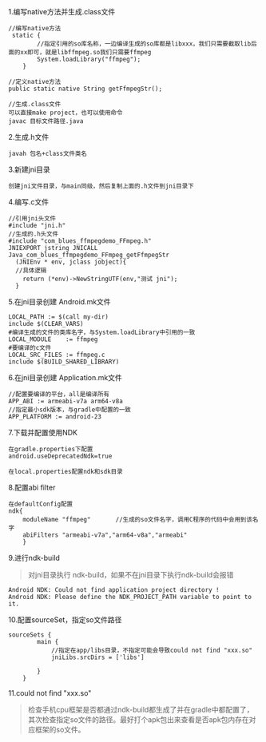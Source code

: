1.编写native方法并生成.class文件

```
//编写native方法
 static {
        //指定引用的so库名称，一边编译生成的so库都是libxxx，我们只需要截取lib后面的xx即可，就是libffmpeg.so我们只需要ffmpeg
        System.loadLibrary("ffmpeg");
    }

//定义native方法
public static native String getFfmpegStr();
```

```
//生成.class文件
可以直接make project，也可以使用命令
javac 目标文件路径.java
```

2.生成.h文件

```
javah 包名+class文件类名
```

3.新建jni目录

```
创建jni文件目录，与main同级，然后复制上面的.h文件到jni目录下
```


4.编写.c文件

```
//引用jni头文件
#include "jni.h"
//生成的.h头文件
#include "com_blues_ffmpegdemo_FFmpeg.h"
JNIEXPORT jstring JNICALL Java_com_blues_ffmpegdemo_FFmpeg_getFfmpegStr
  (JNIEnv * env, jclass jobject){
  //具体逻辑
    return (*env)->NewStringUTF(env,"测试 jni");
  }

```


5.在jni目录创建 Android.mk文件

```
LOCAL_PATH := $(call my-dir)
include $(CLEAR_VARS)
#编译生成的文件的类库名字，与System.loadLibrary中引用的一致
LOCAL_MODULE    := ffmpeg
#要编译的c文件
LOCAL_SRC_FILES := ffmpeg.c
include $(BUILD_SHARED_LIBRARY)
```


6.在jni目录创建 Application.mk文件

```
//配置要编译的平台，all是编译所有
APP_ABI := armeabi-v7a arm64-v8a
//指定最小sdk版本，与gradle中配置的一致
APP_PLATFORM := android-23
```


7.下载并配置使用NDK

```
在gradle.properties下配置
android.useDeprecatedNdk=true

在local.properties配置ndk和sdk目录
```


8.配置abi filter

```
在defaultConfig配置
ndk{
    moduleName "ffmpeg"       //生成的so文件名字，调用C程序的代码中会用到该名字
    abiFilters "armeabi-v7a","arm64-v8a","armeabi"
    }
```


9.进行ndk-build
> 对jni目录执行 ndk-build，如果不在jni目录下执行ndk-build会报错

```
Android NDK: Could not find application project directory !    
Android NDK: Please define the NDK_PROJECT_PATH variable to point to it.   
```


10.配置sourceSet，指定so文件路径

```
sourceSets {
        main {
            //指定在app/libs目录，不指定可能会导致could not find "xxx.so"
            jniLibs.srcDirs = ['libs']
          
        }
    }
```


11.could not find "xxx.so"
> 检查手机cpu框架是否都通过ndk-build都生成了并在gradle中都配置了，其次检查指定so文件的路径。最好打个apk包出来查看是否apk包内存在对应框架的so文件。